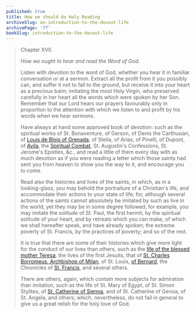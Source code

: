 ```yaml
---
published: true
title: How we should do Holy Reading
archiveSlug: an-introduction-to-the-devout-life
archivePage: '77'
bookSlug: introduction-to-the-devout-life
---
```


> Chapter XVII.
>
> *How we ought to hear and read the Word of God.*
>
> Listen with devotion to the word of God, whether you hear it in familiar conversation or at a sermon. Extract all the profit from it you possibly can, and suffer it not to fall to the ground, but receive it into your heart as a precious balm; imitating the most Holy Virgin, who preserved carefully in her heart all the words which were spoken by her Son. Remember that our Lord hears our prayers favourably only in proportion to the attention with which we listen to and profit by his words when we hear sermons.
>
> Have always at hand some approved book of devotion: such as the spiritual works of St. Bonaventure, of Gerson, of Denis the Carthusian, of [Louis de Blois of Grenada](/books/the-sinners-guide.html), of Stella, of Arias, of Pinelli, of Dupont, of [Avila](/st-teresa-of-avila.html), the [Spiritual Combat](/books/the-spiritual-combat.html), St. Augustin's Confessions, St. Jerome's Epistles, &c., and read a little of them every day with as much devotion as if you were reading a letter which those saints had sent you from heaven to show you the way to it, and encourage you to come.
>
> Read also the histories and lives of the saints, in which, as in a looking-glass, you may behold the portraiture of a Christian's life, and accommodate their actions to your state of life; for, although several actions of the saints cannot absolutely be imitated by such as live in the world, yet they may be in some degree followed; for example, you may imitate the solitude of St. Paul, the first hermit, by the spiritual solitude of your heart, and by retreats which you can make, of which we shall hereafter speak, and have already spoken; the extreme poverty of St. Francis, by the practices of poverty; and so of the rest.
>
> It is true that there are some of their histories which give more light for the conduct of our lives than others, such as the [life of the blessed mother Teresa](/books/life-of-st-teresa-of-avila.html), the lives of the first Jesuits, that of [St. Charles Borromeus, Archbishop of Milan](/books/the-life-of-st-charles-borromeo.html), of St. Louis, [of Bernard](/books/the-life-and-times-of-st-bernard.html), the Chronicles of [St. Francis](/books/the-life-of-st-francis-of-assisi.html), and several others.
>
> There are others, again, which contain more subjects for admiration than imitation, such as the life of St. Mary of Egypt, of St. Simon Stylites, of [St. Catherine of Sienna](/books/life-of-st-catherine-of-siena.html), and of St. Catherine of Genoa, of St. Angela, and others; which, nevertheless, do not fail in general to give us a great relish for the holy love of God.
